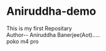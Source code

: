 # Aniruddha-demo
This is my first Repositary
<br>
Author-- Aniruddha Banerjee(Aot).....
<br>
poko m4 pro
